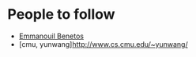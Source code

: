 # People to follow
* [Emmanouil Benetos](http://www.eecs.qmul.ac.uk/~emmanouilb/publications.html)
* [cmu, yunwang]http://www.cs.cmu.edu/~yunwang/
